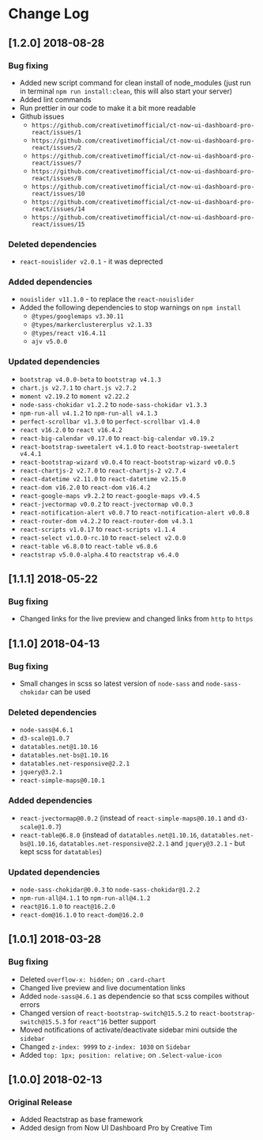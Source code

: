 # Change Log

## [1.2.0] 2018-08-28
### Bug fixing
- Added new script command for clean install of node_modules (just run in terminal `npm run install:clean`, this will also start your server)
- Added lint commands
- Run prettier in our code to make it a bit more readable
- Github issues
  - `https://github.com/creativetimofficial/ct-now-ui-dashboard-pro-react/issues/1`
  - `https://github.com/creativetimofficial/ct-now-ui-dashboard-pro-react/issues/2`
  - `https://github.com/creativetimofficial/ct-now-ui-dashboard-pro-react/issues/7`
  - `https://github.com/creativetimofficial/ct-now-ui-dashboard-pro-react/issues/8`
  - `https://github.com/creativetimofficial/ct-now-ui-dashboard-pro-react/issues/10`
  - `https://github.com/creativetimofficial/ct-now-ui-dashboard-pro-react/issues/14`
  - `https://github.com/creativetimofficial/ct-now-ui-dashboard-pro-react/issues/15`
### Deleted dependencies
- `react-nouislider v2.0.1` - it was deprected
### Added dependencies
- `nouislider v11.1.0` - to replace the `react-nouislider`
- Added the following dependencies to stop warnings on `npm install`
  - `@types/googlemaps v3.30.11`
  - `@types/markerclustererplus v2.1.33`
  - `@types/react v16.4.11`
  - `ajv v5.0.0`
### Updated dependencies
- `bootstrap v4.0.0-beta` to `bootstrap v4.1.3`
- `chart.js v2.7.1` to `chart.js v2.7.2`
- `moment v2.19.2` to `moment v2.22.2`
- `node-sass-chokidar v1.2.2` to `node-sass-chokidar v1.3.3`
- `npm-run-all v4.1.2` to `npm-run-all v4.1.3`
- `perfect-scrollbar v1.3.0` to `perfect-scrollbar v1.4.0`
- `react v16.2.0` to `react v16.4.2`
- `react-big-calendar v0.17.0` to `react-big-calendar v0.19.2`
- `react-bootstrap-sweetalert v4.1.0` to `react-bootstrap-sweetalert v4.4.1`
- `react-bootstrap-wizard v0.0.4` to `react-bootstrap-wizard v0.0.5`
- `react-chartjs-2 v2.7.0` to `react-chartjs-2 v2.7.4`
- `react-datetime v2.11.0` to `react-datetime v2.15.0`
- `react-dom v16.2.0` to `react-dom v16.4.2`
- `react-google-maps v9.2.2` to `react-google-maps v9.4.5`
- `react-jvectormap v0.0.2` to `react-jvectormap v0.0.3`
- `react-notification-alert v0.0.7` to `react-notification-alert v0.0.8`
- `react-router-dom v4.2.2` to `react-router-dom v4.3.1`
- `react-scripts v1.0.17` to `react-scripts v1.1.4`
- `react-select v1.0.0-rc.10` to `react-select v2.0.0`
- `react-table v6.8.0` to `react-table v6.8.6`
- `reactstrap v5.0.0-alpha.4` to `reactstrap v6.4.0`

## [1.1.1] 2018-05-22
### Bug fixing
- Changed links for the live preview and changed links from `http` to `https`

## [1.1.0] 2018-04-13
### Bug fixing
- Small changes in scss so latest version of `node-sass` and `node-sass-chokidar` can be used
### Deleted dependencies
- `node-sass@4.6.1`
- `d3-scale@1.0.7`
- `datatables.net@1.10.16`
- `datatables.net-bs@1.10.16`
- `datatables.net-responsive@2.2.1`
- `jquery@3.2.1`
- `react-simple-maps@0.10.1`
### Added dependencies
- `react-jvectormap@0.0.2` (instead of `react-simple-maps@0.10.1` and `d3-scale@1.0.7`)
- `react-table@6.8.0` (instead of `datatables.net@1.10.16`, `datatables.net-bs@1.10.16`, `datatables.net-responsive@2.2.1` and `jquery@3.2.1` - but kept scss for `datatables`)
### Updated dependencies
- `node-sass-chokidar@0.0.3` to `node-sass-chokidar@1.2.2`
- `npm-run-all@4.1.1` to `npm-run-all@4.1.2`
- `react@16.1.0` to `react@16.2.0`
- `react-dom@16.1.0` to `react-dom@16.2.0`

## [1.0.1] 2018-03-28
### Bug fixing
- Deleted `overflow-x: hidden;` on `.card-chart`
- Changed live preview and live documentation links
- Added `node-sass@4.6.1` as dependencie so that scss compiles without errors
- Changed version of `react-bootstrap-switch@15.5.2` to `react-bootstrap-switch@15.5.3` for `react^16` better support
- Moved notifications of activate/deactivate sidebar mini outside the `sidebar`
- Changed `z-index: 9999` to `z-index: 1030` on `Sidebar`
- Added `top: 1px; position: relative;` on `.Select-value-icon`

## [1.0.0] 2018-02-13
### Original Release
- Added Reactstrap as base framework
- Added design from Now UI Dashboard Pro by Creative Tim
